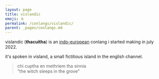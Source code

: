 ```yaml
---
layout: page
title: vislandic
emoji: ⛵️
permalink: /conlangs/vislandic/
parent: _pages/conlangs.md
---
```

vislandic (**thacuitha**) is an [indo-european](https://en.wikipedia.org/wiki/Indo-European_languages) conlang i started making in july 2022.

it's spoken in visland, a small fictitious island in the english channel.

> chi cuptha en methriem tha sinnia<br>
> "the witch sleeps in the grove"